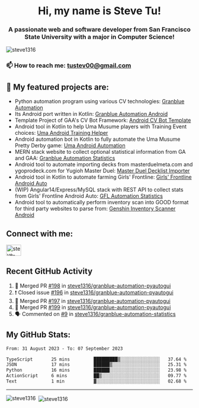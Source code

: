 <h1 align="center">Hi, my name is Steve Tu!</h1>
<h3 align="center">A passionate web and software developer from San Francisco State University with a major in Computer Science!</h3>

<p align="left"> <img src="https://komarev.com/ghpvc/?username=steve1316&label=Profile%20views&color=0e75b6&style=flat" alt="steve1316" /> </p>

### 📫 How to reach me: **tustev00@gmail.com**

## 🔭 My featured projects are:
- Python automation program using various CV technologies: [Granblue Automation](https://github.com/steve1316/granblue-automation-pyautogui)
- Its Android port written in Kotlin: [Granblue Automation Android](https://github.com/steve1316/granblue-automation-android)
- Template Project of GAA's CV Bot Framework: [Android CV Bot Template](https://github.com/steve1316/android-cv-bot-template)
- Android tool in Kotlin to help Uma Musume players with Training Event choices: [Uma Android Training Helper](https://github.com/steve1316/uma-android-training-helper)
- Android automation bot in Kotlin to fully automate the Uma Musume Pretty Derby game: [Uma Android Automation](https://github.com/steve1316/uma-android-automation)
- MERN stack website to collect optional statistical information from GA and GAA: [Granblue Automation Statistics](https://github.com/steve1316/granblue-automation-statistics)
- Android tool to automate importing decks from masterduelmeta.com and ygoprodeck.com for Yugioh Master Duel: [Master Duel Decklist Importer](https://github.com/steve1316/masterduel-android-decklist-importer)
- Android tool in Kotlin to automate farming Girls' Frontline: [Girls' Frontline Android Auto](https://github.com/steve1316/gfl-android-auto)
- (WIP) Angular14/Express/MySQL stack with REST API to collect stats from Girls' Frontline Android Auto: [GFL Automation Statistics](https://github.com/steve1316/gfl-automation-statistics)
- Android tool to automatically perform inventory scan into GOOD format for third party websites to parse from: [Genshin Inventory Scanner Android](https://github.com/steve1316/genshin-inventory-scanner-android)

## Connect with me:

<p align="left">
<a href="https://linkedin.com/in/steve-tu-370ba219b" target="blank"><img align="center" src="https://cdn.jsdelivr.net/npm/simple-icons@3.0.1/icons/linkedin.svg" alt="steve-tu-370ba219b" height="30" width="40" /></a>
</p>

## Recent GitHub Activity

<!--START_SECTION:activity-->
1. 🎉 Merged PR [#198](https://github.com/steve1316/granblue-automation-pyautogui/pull/198) in [steve1316/granblue-automation-pyautogui](https://github.com/steve1316/granblue-automation-pyautogui)
2. ❗️ Closed issue [#196](https://github.com/steve1316/granblue-automation-pyautogui/issues/196) in [steve1316/granblue-automation-pyautogui](https://github.com/steve1316/granblue-automation-pyautogui)
3. 🎉 Merged PR [#197](https://github.com/steve1316/granblue-automation-pyautogui/pull/197) in [steve1316/granblue-automation-pyautogui](https://github.com/steve1316/granblue-automation-pyautogui)
4. 🎉 Merged PR [#199](https://github.com/steve1316/granblue-automation-pyautogui/pull/199) in [steve1316/granblue-automation-pyautogui](https://github.com/steve1316/granblue-automation-pyautogui)
5. 🗣 Commented on [#9](https://github.com/steve1316/granblue-automation-statistics/issues/9) in [steve1316/granblue-automation-statistics](https://github.com/steve1316/granblue-automation-statistics)
<!--END_SECTION:activity-->

## My GitHub Stats:

<!--START_SECTION:waka-->

```txt
From: 31 August 2023 - To: 07 September 2023

TypeScript       25 mins         █████████▒░░░░░░░░░░░░░░░   37.64 %
JSON             17 mins         ██████▒░░░░░░░░░░░░░░░░░░   25.31 %
Python           16 mins         ██████░░░░░░░░░░░░░░░░░░░   23.98 %
ActionScript     6 mins          ██▒░░░░░░░░░░░░░░░░░░░░░░   09.77 %
Text             1 min           ▓░░░░░░░░░░░░░░░░░░░░░░░░   02.68 %
```

<!--END_SECTION:waka-->

---

<p><img align="left" src="https://github-readme-stats.vercel.app/api/top-langs?username=steve1316&show_icons=true&locale=en&layout=compact&theme=radical" alt="steve1316" /></p>

<p>&nbsp;<img align="center" src="https://github-readme-stats.vercel.app/api?username=steve1316&show_icons=true&locale=en&count_private=true&theme=radical" alt="steve1316" /></p>
